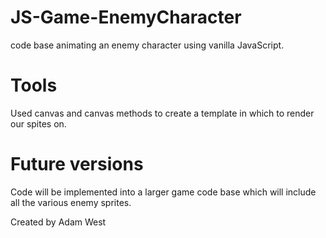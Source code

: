 # JS-Game-EnemyCharacter

code base animating an enemy character using vanilla JavaScript.


# Tools
Used canvas and canvas methods to create a template in which to render our spites on.


# Future versions

Code will be implemented into a larger game code base which will include all the various enemy sprites. 



Created by Adam West
